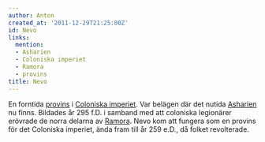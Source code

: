 ```yaml
---
author: Anton
created_at: '2011-12-29T21:25:00Z'
id: Nevo
links:
  mention:
  - Asharien
  - Coloniska imperiet
  - Ramora
  - provins
title: Nevo
---
```


En forntida [provins] i [Coloniska imperiet]. Var belägen där det nutida [Asharien] nu finns.
Bildades år 295 f.D. i samband med att coloniska legionärer erövrade de norra delarna av [Ramora].
Nevo kom att fungera som en provins för det Coloniska imperiet, ända fram till år 259 e.D., då
folket revolterade.

  [provins]: provins
  [Coloniska imperiet]: Coloniska_imperiet
  [Asharien]: Asharien
  [Ramora]: Ramora
